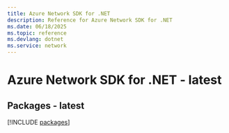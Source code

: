 ```yaml
---
title: Azure Network SDK for .NET
description: Reference for Azure Network SDK for .NET
ms.date: 06/18/2025
ms.topic: reference
ms.devlang: dotnet
ms.service: network
---
```

# Azure Network SDK for .NET - latest
## Packages - latest
[!INCLUDE [packages](network-index.md)]